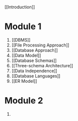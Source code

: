 [[Introduction]]

# Module 1
1. [[DBMS]]
2. [[File Processing Approach]]
3. [[Database Approach]]
4. [[Data Model]]
5. [[Database Schemas]]
6. [[Three-schema Architecture]]
7. [[Data Independence]]
8. [[Database Languages]]
9. [[ER Model]]

# Module 2

1. 


